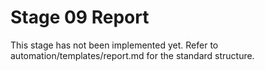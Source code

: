 # Stage 09 Report

This stage has not been implemented yet. Refer to automation/templates/report.md for the standard structure.
